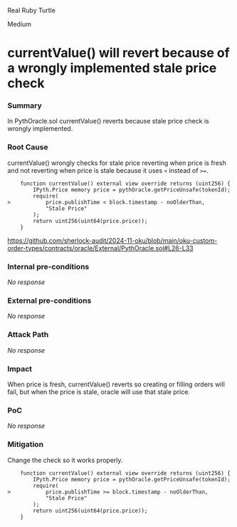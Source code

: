Real Ruby Turtle

Medium

# currentValue() will revert because of a wrongly implemented stale price check

### Summary

In PythOracle.sol currentValue() reverts because stale price check is wrongly implemented.

### Root Cause
currentValue() wrongly checks for stale price reverting when price is fresh and not reverting when price is stale because it uses `<` instead of `>=`.

```solidity
    function currentValue() external view override returns (uint256) {
        IPyth.Price memory price = pythOracle.getPriceUnsafe(tokenId);
        require(
>           price.publishTime < block.timestamp - noOlderThan,
            "Stale Price"
        );
        return uint256(uint64(price.price));
    }
```
https://github.com/sherlock-audit/2024-11-oku/blob/main/oku-custom-order-types/contracts/oracle/External/PythOracle.sol#L26-L33

### Internal pre-conditions

_No response_

### External pre-conditions

_No response_

### Attack Path

_No response_

### Impact

When price is fresh, currentValue() reverts so creating or filling orders will fail, but when the price is stale, oracle will use that stale price.

### PoC

_No response_

### Mitigation

Change the check so it works properly.
```solidity
    function currentValue() external view override returns (uint256) {
        IPyth.Price memory price = pythOracle.getPriceUnsafe(tokenId);
        require(
>           price.publishTime >= block.timestamp - noOlderThan,
            "Stale Price"
        );
        return uint256(uint64(price.price));
    }
```